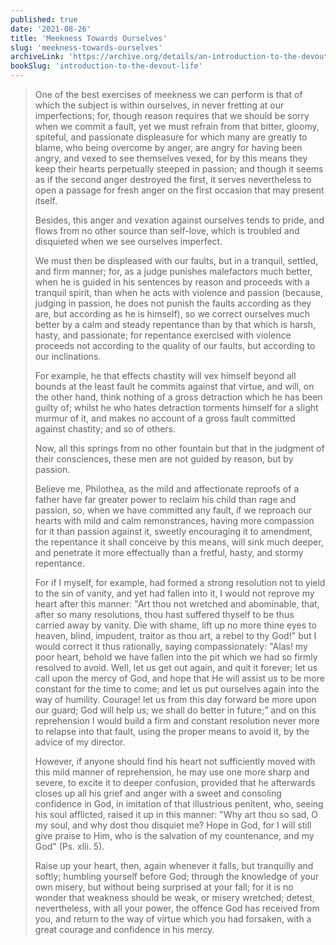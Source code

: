 ```yaml
---
published: true
date: '2021-08-26'
title: 'Meekness Towards Ourselves'
slug: 'meekness-towards-ourselves'
archiveLink: 'https://archive.org/details/an-introduction-to-the-devout-life/page/123?view=theater'
bookSlug: 'introduction-to-the-devout-life'
---
```


> One of the best exercises of meekness we can perform is that of which the subject is within ourselves, in never fretting at our imperfections; for, though reason requires that we should be sorry when we commit a fault, yet we must refrain from that bitter, gloomy, spiteful, and passionate displeasure for which many are greatly to blame, who being overcome by anger, are angry for having been angry, and vexed to see themselves vexed, for by this means they keep their hearts perpetually steeped in passion; and though it seems as if the second anger destroyed the first, it serves nevertheless to open a passage for fresh anger on the first occasion that may present itself.
>
> Besides, this anger and vexation against ourselves tends to pride, and flows from no other source than self-love, which is troubled and disquieted when we see ourselves imperfect.
>
> We must then be displeased with our faults, but in a tranquil, settled, and firm manner; for, as a judge punishes malefactors much better, when he is guided in his sentences by reason and proceeds with a tranquil spirit, than when he acts with violence and passion (because, judging in passion, he does not punish the faults according as they are, but according as he is himself), so we correct ourselves much better by a calm and steady repentance than by that which is harsh, hasty, and passionate; for repentance exercised with violence proceeds not according to the quality of our faults, but according to our inclinations.
>
> For example, he that effects chastity will vex himself beyond all bounds at the least fault he commits against that virtue, and will, on the other hand, think nothing of a gross detraction which he has been guilty of; whilst he who hates detraction torments himself for a slight murmur of it, and makes no account of a gross fault committed against chastity; and so of others.
>
> Now, all this springs from no other fountain but that in the judgment of their consciences, these men are not guided by reason, but by passion.
>
> Believe me, Philothea, as the mild and affectionate reproofs of a father have far greater power to reclaim his child than rage and passion, so, when we have committed any fault, if we reproach our hearts with mild and calm remonstrances, having more compassion for it than passion against it, sweetly encouraging it to amendment, the repentance it shall conceive by this means, will sink much deeper, and penetrate it more effectually than a fretful, hasty, and stormy repentance.
>
> For if I myself, for example, had formed a strong resolution not to yield to the sin of vanity, and yet had fallen into it, I would not reprove my heart after this manner: "Art thou not wretched and abominable, that, after so many resolutions, thou hast suffered thyself to be thus carried away by vanity. Die with shame, lift up no more thine eyes to heaven, blind, impudent, traitor as thou art, a rebel to thy God!" but I would correct it thus rationally, saying compassionately: "Alas! my poor heart, behold we have fallen into the pit which we had so firmly resolved to avoid. Well, let us get out again, and quit it forever; let us call upon the mercy of God, and hope that He will assist us to be more constant for the time to come; and let us put ourselves again into the way of humility. Courage! let us from this day forward be more upon our guard; God will help us; we shall do better in future;” and on this reprehension I would build a firm and constant resolution never more to relapse into that fault, using the proper means to avoid it, by the advice of my director.
>
> However, if anyone should find his heart not sufficiently moved with this mild manner of reprehension, he may use one more sharp and severe, to excite it to deeper confusion, provided that he afterwards closes up all his grief and anger with a sweet and consoling confidence in God, in imitation of that illustrious penitent, who, seeing his soul afflicted, raised it up in this manner: "Why art thou so sad, O my soul, and why dost thou disquiet me? Hope in God, for I will still give praise to Him, who is the salvation of my countenance, and my God" (Ps. xlii. 5).
>
> Raise up your heart, then, again whenever it falls, but tranquilly and softly; humbling yourself before God; through the knowledge of your own misery, but without being surprised at your fall; for it is no wonder that weakness should be weak, or misery wretched; detest, nevertheless, with all your power, the offence God has received from you, and return to the way of virtue which you had forsaken, with a great courage and confidence in his mercy.